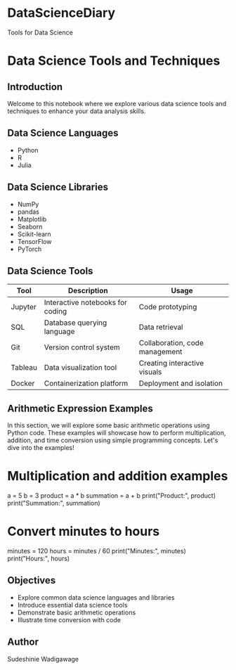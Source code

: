 # DataScienceDiary
Tools for Data Science

# Data Science Tools and Techniques


## Introduction

Welcome to this notebook where we explore various data science tools and techniques to enhance your data analysis skills.

## Data Science Languages

- Python
- R
- Julia

## Data Science Libraries

- NumPy
- pandas
- Matplotlib
- Seaborn
- Scikit-learn
- TensorFlow
- PyTorch

## Data Science Tools

| Tool          | Description                           | Usage                         |
|---------------|---------------------------------------|-------------------------------|
| Jupyter       | Interactive notebooks for coding     | Code prototyping              |
| SQL           | Database querying language            | Data retrieval                |
| Git           | Version control system                | Collaboration, code management|
| Tableau       | Data visualization tool               | Creating interactive visuals  |
| Docker        | Containerization platform             | Deployment and isolation      |


## Arithmetic Expression Examples

In this section, we will explore some basic arithmetic operations using Python code. These examples will showcase how to perform multiplication, 
addition, and time conversion using simple programming concepts. Let's dive into the examples!



# Multiplication and addition examples
a = 5
b = 3
product = a * b
summation = a + b
print("Product:", product)
print("Summation:", summation)



# Convert minutes to hours
minutes = 120
hours = minutes / 60
print("Minutes:", minutes)
print("Hours:", hours)


## Objectives

- Explore common data science languages and libraries
- Introduce essential data science tools
- Demonstrate basic arithmetic operations
- Illustrate time conversion with code


## Author

Sudeshinie Wadigawage
